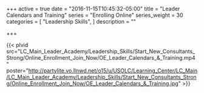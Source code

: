 +++
active = true
date = "2016-11-15T10:45:32-05:00"
title = "Leader Calendars and Training"
series = "Enrolling Online"
series_weight = 30
categories = [
  "Leadership Skills",
]
description = ""

+++

{{< plvid src="LC_Main_Leader_Academy/Leadership_Skills/Start_New_Consultants_Strong/Online_Enrollment_Join_Now/OE_Leader_Calendars_&_Training.mp4" poster="http://partylite.vo.llnwd.net/o15/u/USOLC/Learning_Center/LC_Main/LC_Main_Leader_Academy/Leadership_Skills/Start_New_Consultants_Strong/Online_Enrollment_Join_Now/OE_Leader_Calendars_&_Training.jpg" >}}
